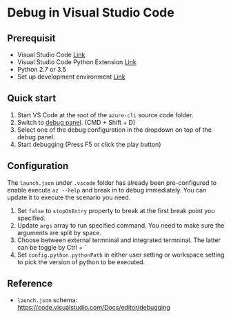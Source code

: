 # Debug in Visual Studio Code

## Prerequisit

* Visual Studio Code [Link](http://code.visualstudio.com/)
* Visual Studio Code Python Extension [Link](https://marketplace.visualstudio.com/items?itemName=donjayamanne.python)
* Python 2.7 or 3.5
* Set up development environment [Link](https://github.com/Azure/azure-cli/blob/master/doc/configuring_your_machine.md)

## Quick start

1. Start VS Code at the root of the `azure-cli` source code folder.
2. Switch to [debug panel](https://code.visualstudio.com/Docs/editor/debugging). (CMD + Shift + D)
3. Select one of the debug configuration in the dropdown on top of the debug panel.
4. Start debugging (Press F5 or click the play button)

## Configuration

The `launch.json` under `.vscode` folder has already been pre-configured to enable execute `az --help` and break in to debug immediately. You can update it to execute the scenario you need.

1. Set `false` to `stopOnEntry` property to break at the first break point you specified.
2. Update `args` array to run specified command. You need to make sure the arguments are split by space.
3. Choose between external termninal and integrated termninal. The latter can be toggle by Ctrl + `
4. Set `config.python.pythonPath` in either user setting or workspace setting to pick the version of python to be executed.

## Reference
- `launch.json` schema: https://code.visualstudio.com/Docs/editor/debugging